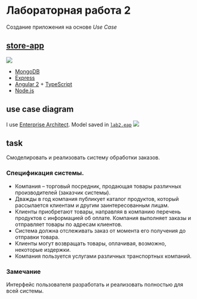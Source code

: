 # Лабораторная работа 2
Создание приложения на основе *Use Case*

## [store-app](https://github.com/Drapegnik/bsu/blob/master/technology/lab2/store-app)
![](http://res.cloudinary.com/dzsjwgjii/image/upload/v1490542775/mean1.png)

* [MongoDB](https://www.mongodb.com/)
* [Express](http://expressjs.com/)
* [Angular 2](https://angular.io/) + [TypeScript](https://www.typescriptlang.org/)
* [Node.js](https://nodejs.org/en/)

## use case diagram
I use [Enterprise Architect](http://www.sparxsystems.com/products/ea). Model saved in [`lab2.eap`](https://github.com/Drapegnik/bsu/blob/master/technology/lab2/lab2.eap)
![](http://res.cloudinary.com/dzsjwgjii/image/upload/v1490050601/tp-2-1.png)

## task
Смоделировать  и реализовать систему обработки заказов.

### Спецификация системы.

* Компания – торговый посредник, продающая товары различных производителей (заказчик системы).
* Дважды в год компания публикует каталог продуктов, который рассылается клиентам и другим заинтересованным лицам.
* Клиенты приобретают товары, направляя в компанию перечень продуктов с информацией об оплате. Компания выполняет заказы и отправляет товары по адресам клиентов.
* Система должна отслеживать заказ от момента его получения до отправки товара.
* Клиенты могут возвращать товары, оплачивая, возможно, некоторые издержки.
* Компания пользуется услугами различных транспортных компаний.


### Замечание
Интерфейс пользователя разработать и реализовать полностью для всей системы.
